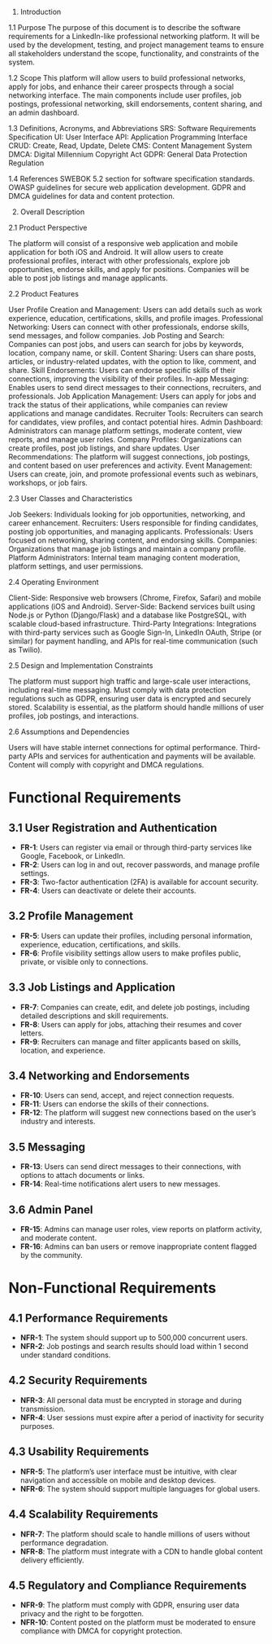 1. Introduction

1.1 Purpose
The purpose of this document is to describe the software requirements for a LinkedIn-like professional networking platform. It will be used by the development, testing, and project management teams to ensure all stakeholders understand the scope, functionality, and constraints of the system.

1.2 Scope
This platform will allow users to build professional networks, apply for jobs, and enhance their career prospects through a social networking interface. The main components include user profiles, job postings, professional networking, skill endorsements, content sharing, and an admin dashboard.

1.3 Definitions, Acronyms, and Abbreviations
SRS: Software Requirements Specification
UI: User Interface
API: Application Programming Interface
CRUD: Create, Read, Update, Delete
CMS: Content Management System
DMCA: Digital Millennium Copyright Act
GDPR: General Data Protection Regulation

1.4 References
SWEBOK 5.2 section for software specification standards.
OWASP guidelines for secure web application development.
GDPR and DMCA guidelines for data and content protection.

2. Overall Description

2.1 Product Perspective

The platform will consist of a responsive web application and mobile application for both iOS and Android. It will allow users to create professional profiles, interact with other professionals, explore job opportunities, endorse skills, and apply for positions. Companies will be able to post job listings and manage applicants.

2.2 Product Features 

User Profile Creation and Management: Users can add details such as work experience, education, certifications, skills, and profile images.
Professional Networking: Users can connect with other professionals, endorse skills, send messages, and follow companies.
Job Posting and Search: Companies can post jobs, and users can search for jobs by keywords, location, company name, or skill.
Content Sharing: Users can share posts, articles, or industry-related updates, with the option to like, comment, and share.
Skill Endorsements: Users can endorse specific skills of their connections, improving the visibility of their profiles.
In-app Messaging: Enables users to send direct messages to their connections, recruiters, and professionals.
Job Application Management: Users can apply for jobs and track the status of their applications, while companies can review applications and manage candidates.
Recruiter Tools: Recruiters can search for candidates, view profiles, and contact potential hires.
Admin Dashboard: Administrators can manage platform settings, moderate content, view reports, and manage user roles.
Company Profiles: Organizations can create profiles, post job listings, and share updates.
User Recommendations: The platform will suggest connections, job postings, and content based on user preferences and activity.
Event Management: Users can create, join, and promote professional events such as webinars, workshops, or job fairs.

2.3 User Classes and Characteristics 

Job Seekers: Individuals looking for job opportunities, networking, and career enhancement.
Recruiters: Users responsible for finding candidates, posting job opportunities, and managing applicants.
Professionals: Users focused on networking, sharing content, and endorsing skills.
Companies: Organizations that manage job listings and maintain a company profile.
Platform Administrators: Internal team managing content moderation, platform settings, and user permissions.

2.4 Operating Environment

Client-Side: Responsive web browsers (Chrome, Firefox, Safari) and mobile applications (iOS and Android).
Server-Side: Backend services built using Node.js or Python (Django/Flask) and a database like PostgreSQL, with scalable cloud-based infrastructure.
Third-Party Integrations: Integrations with third-party services such as Google Sign-In, LinkedIn OAuth, Stripe (or similar) for payment handling, and APIs for real-time communication (such as Twilio).

2.5 Design and Implementation Constraints

The platform must support high traffic and large-scale user interactions, including real-time messaging.
Must comply with data protection regulations such as GDPR, ensuring user data is encrypted and securely stored.
Scalability is essential, as the platform should handle millions of user profiles, job postings, and interactions.

2.6 Assumptions and Dependencies

Users will have stable internet connections for optimal performance.
Third-party APIs and services for authentication and payments will be available.
Content will comply with copyright and DMCA regulations.


# Functional Requirements 

## 3.1 User Registration and Authentication
- **FR-1**: Users can register via email or through third-party services like Google, Facebook, or LinkedIn.
- **FR-2**: Users can log in and out, recover passwords, and manage profile settings.
- **FR-3**: Two-factor authentication (2FA) is available for account security.
- **FR-4**: Users can deactivate or delete their accounts.

## 3.2 Profile Management
- **FR-5**: Users can update their profiles, including personal information, experience, education, certifications, and skills.
- **FR-6**: Profile visibility settings allow users to make profiles public, private, or visible only to connections.

## 3.3 Job Listings and Application
- **FR-7**: Companies can create, edit, and delete job postings, including detailed descriptions and skill requirements.
- **FR-8**: Users can apply for jobs, attaching their resumes and cover letters.
- **FR-9**: Recruiters can manage and filter applicants based on skills, location, and experience.

## 3.4 Networking and Endorsements
- **FR-10**: Users can send, accept, and reject connection requests.
- **FR-11**: Users can endorse the skills of their connections.
- **FR-12**: The platform will suggest new connections based on the user’s industry and interests.

## 3.5 Messaging
- **FR-13**: Users can send direct messages to their connections, with options to attach documents or links.
- **FR-14**: Real-time notifications alert users to new messages.

## 3.6 Admin Panel
- **FR-15**: Admins can manage user roles, view reports on platform activity, and moderate content.
- **FR-16**: Admins can ban users or remove inappropriate content flagged by the community.

# Non-Functional Requirements

## 4.1 Performance Requirements
- **NFR-1**: The system should support up to 500,000 concurrent users.
- **NFR-2**: Job postings and search results should load within 1 second under standard conditions.

## 4.2 Security Requirements
- **NFR-3**: All personal data must be encrypted in storage and during transmission.
- **NFR-4**: User sessions must expire after a period of inactivity for security purposes.

## 4.3 Usability Requirements
- **NFR-5**: The platform’s user interface must be intuitive, with clear navigation and accessible on mobile and desktop devices.
- **NFR-6**: The system should support multiple languages for global users.

## 4.4 Scalability Requirements
- **NFR-7**: The platform should scale to handle millions of users without performance degradation.
- **NFR-8**: The platform must integrate with a CDN to handle global content delivery efficiently.

## 4.5 Regulatory and Compliance Requirements
- **NFR-9**: The platform must comply with GDPR, ensuring user data privacy and the right to be forgotten.
- **NFR-10**: Content posted on the platform must be moderated to ensure compliance with DMCA for copyright protection.

